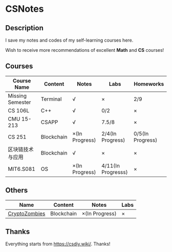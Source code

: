 # CSNotes

## Description

I save my notes and codes of my self-learning courses here. 

Wish to receive more recommendations of excellent **Math** and **CS** courses!

## Courses

| **Course Name**  | **Content** | **Notes**      | **Labs**         | **Homeworks**   |
|------------------|-------------|----------------|-------------------|------------------|
| Missing Semester | Terminal    | √              | ×                 | 2/9              |
| CS 106L          | C++         | √              | 0/2               | ×                |
| CMU 15-213       | CSAPP       | √              | 7.5/8             | ×                |
| CS 251           | Blockchain  | ×(In Progress) | 2/4(In Progress)  | 0/5(In Progress) |
| 区块链技术与应用    | Blockchain  | √              | ×                 | ×                |
| MIT6.S081        | OS          | ×(In Progress) | 4/11(In Progresss)| ×                |

## Others

| **Name**  | **Content** | **Notes**      | **Labs**         |
|------------------|-------------|----------------|-------------------|
| [CryptoZombies](https://cryptozombies.io/) | Blockchain    | ×(In Progress)              | ×              |

## Thanks

Everything starts from https://csdiy.wiki/. Thanks!